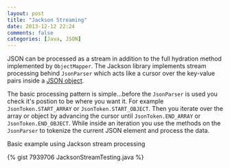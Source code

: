 ```yaml
---
layout: post
title: "Jackson Streaming"
date: 2013-12-12 22:24
comments: false
categories: [Java, JSON]
---
```

JSON can be processed as a stream in addition to the full hydration method implemented by ```ObjectMapper```.  The Jackson library implements stream processing behind ```JsonParser``` which acts like a cursor over the key-value pairs inside a [JSON object](http://en.wikipedia.org/wiki/JSON#Data_types.2C_syntax_and_example).

The basic processing pattern is simple...before the ```JsonParser``` is used you check it's postion to be where you want it.  For example ```JsonToken.START_ARRAY``` or ```JsonToken.START_OBJECT```.  Then you iterate over the array or object by advancing the cursor until ```JsonToken.END_ARRAY``` or ```JsonToken.END_OBJECT```.  While inside an iteration you use the methods on the ```JsonParser``` to tokenize the current JSON element and process the data.

Basic example using Jackson stream processing

{% gist 7939706 JacksonStreamTesting.java %}
